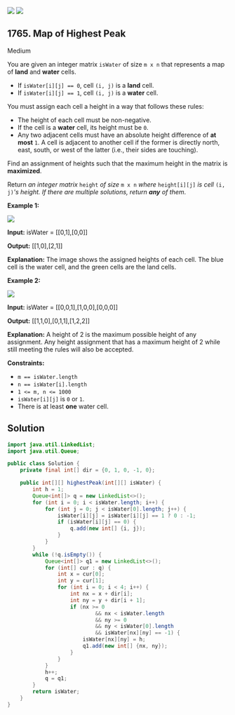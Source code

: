 [![](https://img.shields.io/github/stars/javadev/LeetCode-in-Java?label=Stars&style=flat-square)](https://github.com/javadev/LeetCode-in-Java)
[![](https://img.shields.io/github/forks/javadev/LeetCode-in-Java?label=Fork%20me%20on%20GitHub%20&style=flat-square)](https://github.com/javadev/LeetCode-in-Java/fork)

## 1765\. Map of Highest Peak

Medium

You are given an integer matrix `isWater` of size `m x n` that represents a map of **land** and **water** cells.

*   If `isWater[i][j] == 0`, cell `(i, j)` is a **land** cell.
*   If `isWater[i][j] == 1`, cell `(i, j)` is a **water** cell.

You must assign each cell a height in a way that follows these rules:

*   The height of each cell must be non-negative.
*   If the cell is a **water** cell, its height must be `0`.
*   Any two adjacent cells must have an absolute height difference of **at most** `1`. A cell is adjacent to another cell if the former is directly north, east, south, or west of the latter (i.e., their sides are touching).

Find an assignment of heights such that the maximum height in the matrix is **maximized**.

Return _an integer matrix_ `height` _of size_ `m x n` _where_ `height[i][j]` _is cell_ `(i, j)`_'s height. If there are multiple solutions, return **any** of them_.

**Example 1:**

**![](https://assets.leetcode.com/uploads/2021/01/10/screenshot-2021-01-11-at-82045-am.png)**

**Input:** isWater = \[\[0,1],[0,0]]

**Output:** [[1,0],[2,1]]

**Explanation:** The image shows the assigned heights of each cell. The blue cell is the water cell, and the green cells are the land cells.

**Example 2:**

**![](https://assets.leetcode.com/uploads/2021/01/10/screenshot-2021-01-11-at-82050-am.png)**

**Input:** isWater = \[\[0,0,1],[1,0,0],[0,0,0]]

**Output:** [[1,1,0],[0,1,1],[1,2,2]]

**Explanation:** A height of 2 is the maximum possible height of any assignment. Any height assignment that has a maximum height of 2 while still meeting the rules will also be accepted.

**Constraints:**

*   `m == isWater.length`
*   `n == isWater[i].length`
*   `1 <= m, n <= 1000`
*   `isWater[i][j]` is `0` or `1`.
*   There is at least **one** water cell.

## Solution

```java
import java.util.LinkedList;
import java.util.Queue;

public class Solution {
    private final int[] dir = {0, 1, 0, -1, 0};

    public int[][] highestPeak(int[][] isWater) {
        int h = 1;
        Queue<int[]> q = new LinkedList<>();
        for (int i = 0; i < isWater.length; i++) {
            for (int j = 0; j < isWater[0].length; j++) {
                isWater[i][j] = isWater[i][j] == 1 ? 0 : -1;
                if (isWater[i][j] == 0) {
                    q.add(new int[] {i, j});
                }
            }
        }
        while (!q.isEmpty()) {
            Queue<int[]> q1 = new LinkedList<>();
            for (int[] cur : q) {
                int x = cur[0];
                int y = cur[1];
                for (int i = 0; i < 4; i++) {
                    int nx = x + dir[i];
                    int ny = y + dir[i + 1];
                    if (nx >= 0
                            && nx < isWater.length
                            && ny >= 0
                            && ny < isWater[0].length
                            && isWater[nx][ny] == -1) {
                        isWater[nx][ny] = h;
                        q1.add(new int[] {nx, ny});
                    }
                }
            }
            h++;
            q = q1;
        }
        return isWater;
    }
}
```